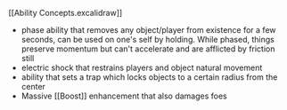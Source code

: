 
[[Ability Concepts.excalidraw]]


- phase ability that removes any object/player from existence for a few seconds, can be used on one's self by holding. While phased, things preserve momentum but can't accelerate and are afflicted by friction still
- electric shock that restrains players and object natural movement
- ability that sets a trap which locks objects to a certain radius from the center
- Massive [[Boost]] enhancement that also damages foes